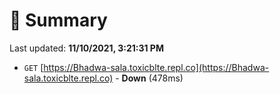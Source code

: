 # 📖 Summary
Last updated: **11/10/2021, 3:21:31 PM**

- `GET` [https://Bhadwa-sala.toxicblte.repl.co](https://Bhadwa-sala.toxicblte.repl.co) - **Down** (478ms)
